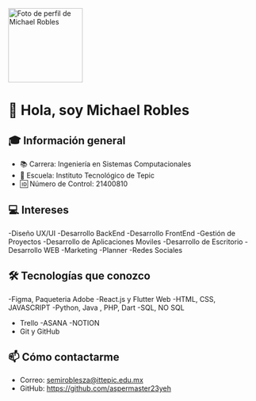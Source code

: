 <img src="https://avatars.githubusercontent.com/u/145238275?v=4" width="150" alt="Foto de perfil de  Michael Robles" />

# 👋 Hola, soy Michael Robles

## 🎓 Información general
- 📚 Carrera: Ingeniería en Sistemas Computacionales
- 🏫 Escuela: Instituto Tecnológico de Tepic
- 🆔 Número de Control: 21400810

## 💻 Intereses
-Diseño UX/UI
-Desarrollo BackEnd
-Desarrollo FrontEnd 
-Gestión de Proyectos
-Desarrollo de Aplicaciones Moviles
-Desarrollo de Escritorio
-Desarrollo WEB 
-Marketing
-Planner 
-Redes Sociales


## 🛠 Tecnologías que conozco
-Figma, Paqueteria Adobe
-React.js y Flutter Web
-HTML, CSS, JAVASCRIPT
-Python, Java , PHP, Dart
-SQL, NO SQL
- Trello 
-ASANA
-NOTION
- Git y GitHub

## 📫 Cómo contactarme
- Correo: semiroblesza@ittepic.edu.mx
- GitHub: https://github.com/aspermaster23yeh